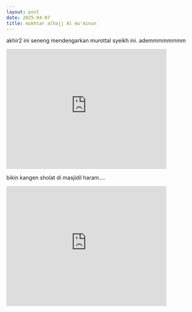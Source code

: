 ```yaml
---
layout: post
date: 2025-04-07
title: mukhtar alhajj Al mu'minun
---
```


akhir2 ini seneng mendengarkan murottal syeikh ini. ademmmmmmmm
<iframe width="420" height="315" src="https://www.youtube.com/embed/4PmdRWwfWDA" frameborder="0" allowfullscreen></iframe>


bikin kangen sholat di masjidil haram....

<iframe width="420" height="315" src="https://music.youtube.com/embed/yGYlby8t4yg" frameborder="0" allowfullscreen></iframe>
